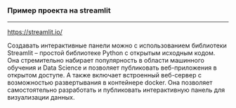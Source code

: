 
### Пример проекта на streamlit

---

https://streamlit.io/

Создавать интерактивные панели можно с использованием библиотеки Streamlit – простой библиотеке Python с открытым исходным кодом.
Она стремительно набирает популярность в области машинного обучения и Data Science и позволяет публиковать веб-приложения в открытом доступе.
А также включает встроенный веб-сервер с возможностью развертывания в контейнере docker.
Она позволяет самостоятельно разработать и публиковать интерактивную панель для визуализации данных.
